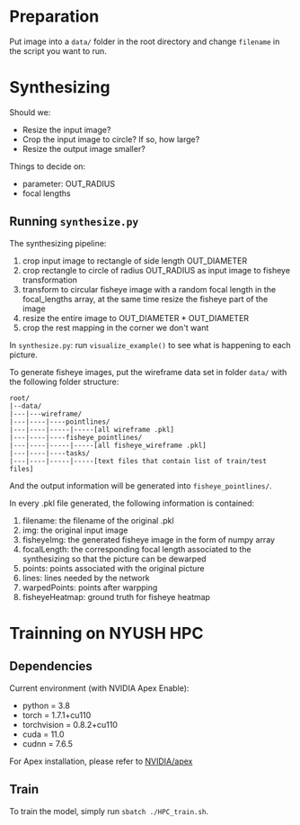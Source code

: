 # Preparation

Put image into a `data/` folder in the root directory and change `filename` in the script you want to run.

# Synthesizing

Should we:
- Resize the input image?
- Crop the input image to circle? If so, how large?
- Resize the output image smaller?

Things to decide on:
- parameter: OUT_RADIUS
- focal lengths

## Running `synthesize.py`

The synthesizing pipeline:
1. crop input image to rectangle of side length OUT_DIAMETER
2. crop rectangle to circle of radius OUT_RADIUS as input image to fisheye transformation
3. transform to circular fisheye image with a random focal length in the focal_lengths array, at the same time resize the fisheye part of the image
4. resize the entire image to OUT_DIAMETER * OUT_DIAMETER
5. crop the rest mapping in the corner we don't want

In `synthesize.py`: run `visualize_example()` to see what is happening to each picture.

To generate fisheye images, put the wireframe data set in folder `data/` with the following folder structure:

```
root/
|--data/
|---|---wireframe/
|---|----|----pointlines/
|---|----|-----|-----[all wireframe .pkl]
|---|----|----fisheye_pointlines/
|---|----|-----|-----[all fisheye_wireframe .pkl]
|---|----|----tasks/
|---|----|-----|-----[text files that contain list of train/test files]
```

And the output information will be generated into `fisheye_pointlines/`.

In every .pkl file generated, the following information is contained:
1. filename: the filename of the original .pkl
2. img: the original input image
3. fisheyeImg: the generated fisheye image in the form of numpy array
4. focalLength: the corresponding focal length associated to the synthesizing so that the picture can be dewarped
5. points: points associated with the original picture
6. lines: lines needed by the network
7. warpedPoints: points after warpping
8. fisheyeHeatmap: ground truth for fisheye heatmap

# Trainning on NYUSH HPC
## Dependencies
Current environment (with NVIDIA Apex Enable):

- python = 3.8
- torch = 1.7.1+cu110
- torchvision = 0.8.2+cu110
- cuda = 11.0
- cudnn = 7.6.5

For Apex installation, please refer to  [NVIDIA/apex](https://girhub.com/NVIDIA/apex)

## Train
To train the model, simply run `sbatch ./HPC_train.sh`.
